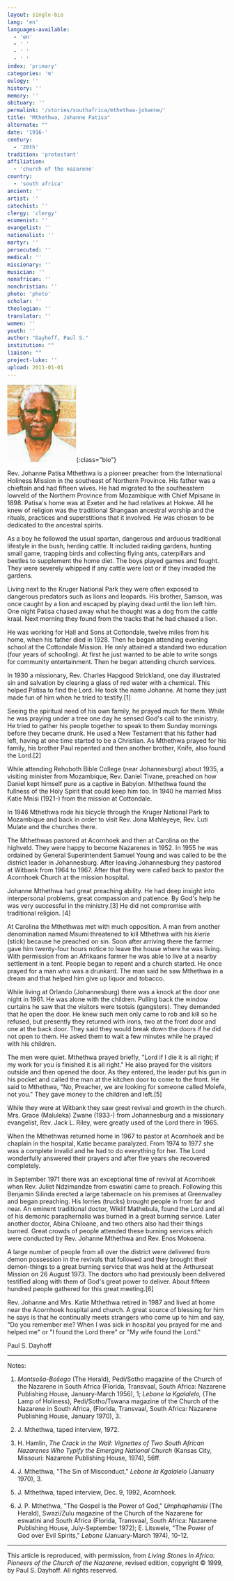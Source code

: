 ```yaml
---
layout: single-bio
lang: 'en'
languages-available:
  - 'en'
  - ' '
  - ' '
  - ' '
index: 'primary'
categories: 'm'
eulogy: ''
history: ''
memory: ''
obituary: ''
permalink: '/stories/southafrica/mthethwa-johanne/'
title: "Mthethwa, Johanne Patisa"
alternate: ""
date: '1916-'
century:
  - '20th'
tradition: 'protestant'
affiliation:
  - 'church of the nazarene'
country:
  - 'south africa'
ancient: ''
artist: ''
catechist: ''
clergy: 'clergy'
ecumenist: ''
evangelist: ''
nationalist: ''
martyr: ''
persecuted: ''
medical: ''
missionary: ''
musician: ''
nonafrican: ''
nonchristian: ''
photo: 'photo'
scholar: ''
theologian: ''
translator: ''
women: ''
youth: ''
author: "Dayhoff, Paul S."
institution: ""
liaison: ""
project-luke: ''
upload: 2011-01-01
---
```


![Johanne Mthethwa](/images/bio-pics/southafrica/mthethwa-johanne/mthethwa_johanne.jpg){:class="bio"}

Rev. Johanne Patisa Mthethwa is a pioneer preacher from the International Holiness Mission in the southeast of Northern Province.  His father was a chieftain and had fifteen wives. He had migrated to the southeastern lowveld of the Northern Province from Mozambique with Chief Mpisane in 1898. Patisa's home was at Exeter and he had relatives at Hokwe. All he knew of religion was the traditional Shangaan ancestral worship and the rituals, practices and superstitions that it involved. He was chosen to be dedicated to the ancestral spirits.

As a boy he followed the usual spartan, dangerous and arduous traditional lifestyle in the bush, herding cattle. It included raiding gardens, hunting small game, trapping birds and collecting flying ants, caterpillars and beetles to supplement the home diet. The boys played games and fought. They were severely whipped if any cattle were lost or if they invaded the gardens.

Living next to the Kruger National Park they were often exposed to dangerous predators such as lions and leopards. His brother, Samson, was once caught by a lion and escaped by playing dead until the lion left him. One night Patisa chased away what he thought was a dog from the cattle kraal. Next morning they found from the tracks that he had chased a lion.

He was working for Hall and Sons at Cottondale, twelve miles from his home, when his father died in 1928. Then he began attending evening school at the Cottondale Mission. He only attained a standard two education (four years of schooling). At first he just wanted to be able to write songs for community entertainment. Then he began attending church services.

In 1930 a missionary, Rev. Charles Hapgood Strickland, one day illustrated sin and salvation by clearing a glass of red water with a chemical. This helped Patisa to find the Lord. He took the name Johanne. At home they just made fun of him when he tried to testify.[1]

Seeing the spiritual need of his own family, he prayed much for them. While he was praying under a tree one day he sensed God's call to the ministry. He tried to gather his people together to speak to them Sunday mornings before they became drunk. He used a New Testament that his father had left, having at one time started to be a Christian. As Mthethwa prayed for his family, his brother Paul repented and then another brother, Knife, also found the Lord.[2]

While attending Rehoboth Bible College (near Johannesburg) about 1935, a visiting minister from Mozambique, Rev. Daniel Tivane, preached on how Daniel kept himself pure as a captive in Babylon. Mthethwa found the fullness of the Holy Spirit that could keep him too. In 1940 he married Miss Katie Mnisi (1921-) from the mission at Cottondale.

In 1946 Mthethwa rode his bicycle through the Kruger National Park to Mozambique and back in order to visit Rev. Jona Mahleyeye, Rev. Luti Mulate and the churches there.

The Mthethwas pastored at Acornhoek and then at Carolina on the highveld. They were happy to become Nazarenes in 1952. In 1955 he was ordained by General Superintendent Samuel Young and was called to be the district leader in Johannesburg. After leaving Johannesburg they pastored at Witbank from 1964 to 1967. After that they were called back to pastor the Acornhoek Church at the mission hospital.

Johanne Mthethwa had great preaching ability. He had deep insight into interpersonal problems, great compassion and patience. By God's help he was very successful in the ministry.[3] He did not compromise with traditional religion. [4]

At Carolina the Mthethwas met with much opposition. A man from another denomination named Msumi threatened to kill Mthethwa with his *kierie* (stick) because he preached on sin. Soon after arriving there the farmer gave him twenty-four hours notice to leave the house where he was living. With permission from an Afrikaans farmer he was able to live at a nearby settlement in a tent. People began to repent and a church started. He once prayed for a man who was a drunkard. The man said he saw Mthethwa in a dream and that helped him give up liquor and tobacco.

While living at Orlando (Johannesburg) there was a knock at the door one night in 1961. He was alone with the children. Pulling back the window curtains he saw that the visitors were tsotsis (gangsters). They demanded that he open the door. He knew such men only came to rob and kill so he refused, but presently they returned with irons, two at the front door and one at the back door. They said they would break down the doors if he did not open to them. He asked them to wait a few minutes while he prayed with his children.

The men were quiet. Mthethwa prayed briefly, "Lord if I die it is all right; if my work for you is finished it is all right." He also prayed for the visitors outside and then opened the door. As they entered, the leader put his gun in his pocket and called the man at the kitchen door to come to the front. He said to Mthethwa, "No, Preacher, we are looking for someone called Molefe, not you." They gave money to the children and left.[5]

While they were at Witbank they saw great revival and growth in the church. Mrs. Grace (Maluleka) Zwane (1933-) from Johannesburg and a missionary evangelist, Rev. Jack L. Riley, were greatly used of the Lord there in 1965.

When the Mthethwas returned home in 1967 to pastor at Acornhoek and be chaplain in the hospital, Katie became paralyzed. From 1974 to 1977 she was a complete invalid and he had to do everything for her. The Lord wonderfully answered their prayers and after five years she recovered completely.

In September 1971 there was an exceptional time of revival at Acornhoek when Rev. Juliet Ndzimandze from eswatini came to preach. Following this Benjamin Silinda erected a large tabernacle on his premises at Greenvalley and began preaching. His lorries (trucks) brought people in from far and near. An eminent traditional doctor, Wiklif Mathebula, found the Lord and all of his demonic paraphernalia was burned in a great burning service. Later another doctor, Abina Chiloane, and two others also had their things burned. Great crowds of people attended these burning services which were conducted by Rev. Johanne Mthethwa and Rev. Enos Mokoena.

A large number of people from all over the district were delivered from demon possession in the revivals that followed and they brought their demon-things to a great burning service that was held at the Arthurseat Mission on 26 August 1973. The doctors who had previously been delivered testified along with them of God's great power to deliver. About fifteen hundred people gathered for this great meeting.[6]

Rev. Johanne and Mrs. Katie Mthethwa retired in 1987 and lived at home near the Acornhoek hospital and church. A great source of blessing for him he says is that he continually meets strangers who come up to him and say, "Do you remember me? When I was sick in hospital you prayed for me and helped me" or "I found the Lord there" or "My wife found the Lord."

Paul S. Dayhoff

---

Notes:

1. *Montsoša-Bošego* (The Herald), Pedi/Sotho magazine of the Church of the Nazarene in South Africa (Florida, Transvaal, South Africa: Nazarene Publishing House, January-March 1956),  1; *Lebone la Kgalalelo,* (The Lamp of Holiness), Pedi/Sotho/Tswana magazine of the Church of the Nazarene in South Africa, (Florida, Transvaal, South Africa: Nazarene Publishing House, January 1970), 3.

2.   J. Mthethwa, taped interview, 1972.

3.   H. Hamlin, *The Crack in the Wall: Vignettes of Two South African Nazarenes Who Typify the Emerging National Church* (Kansas City, Missouri: Nazarene Publishing House, 1974), 56ff.

4.  J. Mthethwa, "The Sin of Misconduct," *Lebone la Kgalalelo* (January 1970), 3.

5.  J. Mthethwa, taped interview, Dec. 9, 1992, Acornhoek.

6. J. P. Mthethwa, "The Gospel Is the Power of God," *Umphaphamisi* (The Herald), Swazi/Zulu magazine of the Church of the Nazarene for eswatini and South Africa (Florida, Transvaal, South Africa: Nazarene Publishing House, July-September 1972); E. Litswele, "The Power of God over Evil Spirits," *Lebone* (January-March 1974), 10-12.

---

This article is reproduced, with permission, from *Living Stones In Africa: Pioneers of the Church of the Nazarene*, revised edition, copyright &copy; 1999, by Paul S. Dayhoff.  All rights reserved.
